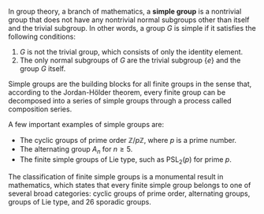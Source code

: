 In group theory, a branch of mathematics, a **simple group** is a nontrivial group that does not have any nontrivial normal subgroups other than itself and the trivial subgroup. In other words, a group $G$ is simple if it satisfies the following conditions:

1. $G$ is not the trivial group, which consists of only the identity element.
2. The only normal subgroups of $G$ are the trivial subgroup $\{e\}$ and the group $G$ itself.

Simple groups are the building blocks for all finite groups in the sense that, according to the Jordan-Hölder theorem, every finite group can be decomposed into a series of simple groups through a process called composition series.

A few important examples of simple groups are:

- The cyclic groups of prime order $\mathbb{Z}/p\mathbb{Z}$, where $p$ is a prime number.
- The alternating group $A_n$ for $n \geq 5$.
- The finite simple groups of Lie type, such as $\mathrm{PSL}_2(p)$ for prime $p$.

The classification of finite simple groups is a monumental result in mathematics, which states that every finite simple group belongs to one of several broad categories: cyclic groups of prime order, alternating groups, groups of Lie type, and 26 sporadic groups.
